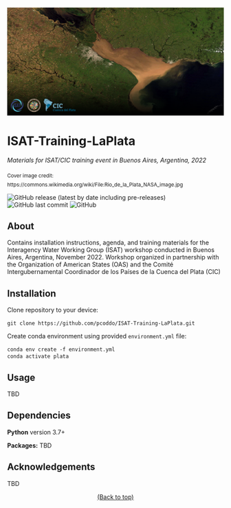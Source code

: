 <!-- Header -->
![Header](https://raw.githubusercontent.com/pcoddo/ISAT-Training-LaPlata/main/img/header.png)

# **ISAT-Training-LaPlata**
</p>
<p align="left">
    <em>Materials for ISAT/CIC training event in Buenos Aires, Argentina, 2022</em>
</p>

<p>
<sub>Cover image credit: https://commons.wikimedia.org/wiki/File:Rio_de_la_Plata_NASA_image.jpg</sub>
</p>

<!-- Badges -->
![GitHub release (latest by date including pre-releases)](https://img.shields.io/github/v/release/pcoddo/ISAT-Training-LaPlata?include_prereleases)
![GitHub last commit](https://img.shields.io/github/last-commit/pcoddo/ISAT-Training-LaPlata)
![GitHub](https://img.shields.io/github/license/pcoddo/ISAT-Training-LaPlata)

## About
Contains installation instructions, agenda, and training materials for the Interagency Water Working Group (ISAT) workshop conducted in Buenos Aires, Argentina, November 2022. Workshop organized in partnership with the Organization of American States (OAS) and the Comité Intergubernamental Coordinador de los Países de la Cuenca del Plata (CIC)

## Installation

Clone repository to your device:
```shell
git clone https://github.com/pcoddo/ISAT-Training-LaPlata.git
```
Create conda environment using provided `environment.yml` file:
```shell
conda env create -f environment.yml
conda activate plata
```

## Usage
TBD

## Dependencies
**Python** version 3.7+

**Packages:**
TBD
  
## Acknowledgements
TBD


<p align="center">
  <a href="#boston-tides">(Back to top)</a>
</p>

